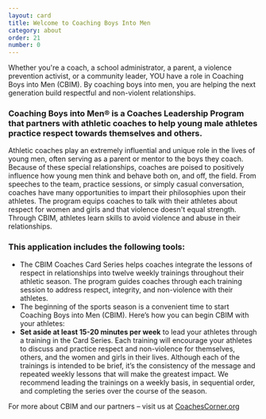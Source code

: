 ```yaml
---
layout: card
title: Welcome to Coaching Boys Into Men
category: about
order: 21
number: 0
---
```


Whether you're a coach, a school administrator, a parent, a violence prevention activist, or a community leader, YOU have a role in Coaching Boys into Men (CBIM). By coaching boys into men, you are helping the next generation build respectful and non-violent relationships.

### Coaching Boys into Men® is a Coaches Leadership Program that partners with athletic coaches to help young male athletes practice respect towards themselves and others.

Athletic coaches play an extremely influential and unique role in the lives of young men, often serving as a parent or mentor to the boys they coach. Because of these special relationships, coaches are poised to positively influence how young men think and behave both on, and off, the field. From speeches to the team, practice sessions, or simply casual conversation, coaches have many opportunities to impart their philosophies upon their athletes. The program equips coaches to talk with their athletes about respect for women and girls and that violence doesn't equal strength. Through CBIM, athletes learn skills to avoid violence and abuse in their relationships.

### This application includes the following tools:
- The CBIM Coaches Card Series helps coaches integrate the lessons of respect in relationships into twelve weekly trainings throughout their athletic season. The program guides coaches through each training session to address respect, integrity, and non-violence with their athletes.
- The beginning of the sports season is a convenient time to start Coaching Boys into Men (CBIM). Here’s how you can begin CBIM with your athletes:
- **Set aside at least 15-20 minutes per week** to lead your athletes through a training in the Card Series. Each training will encourage your athletes to discuss and practice respect and non-violence for themselves, others, and the women and girls in their lives. Although each of the trainings is intended to be brief, it’s the consistency of the message and repeated weekly lessons that will make the greatest impact. We recommend leading the trainings on a weekly basis, in sequential order, and completing the series over the course of the season.

For more about CBIM and our partners – visit us at [CoachesCorner.org](http://coachescorner.org/index.asp?page=13)
